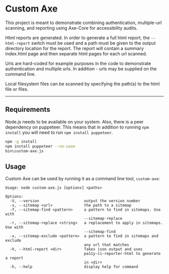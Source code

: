# Custom Axe

This project is meant to demonstrate combining authentication,
multiple-url scanning, and reporting using Axe-Core for accessibility
audits.

Html reports are generated. In order to generate a full html report,
the `--html-report` switch must be used and a path must be given to
the output directory location for the report. The report will contain
a summary index.html page and then separate html pages for each url
scanned.

Urls are hard-coded for example purposes in the code to demonstrate
authentication and multiple urls. In addition - urls may be supplied
on the command line. 

Local filesystem files can be scanned by specifying the path(s) to the
html file or files.

---

## Requirements

Node.js needs to be available on your system. Also, there is a peer
dependency on puppeteer. This means that in addition to running `npm
install` you will need to run `npm install puppeteer`.

```sh
npm -g install
npm install puppeteer --no-save
bin\custom-axe.js
```


## Usage

Custom Axe can be used by running it as a command line tool, `custom-axe`:

```
Usage: node custom-axe.js [options] <paths>

Options:
  -V, --version                    output the version number
  -s, --sitemap <url>              the path to a sitemap
  -f, --sitemap-find <pattern>     a pattern to find in sitemaps. Use with
                                   --sitemap-replace
  -r, --sitemap-replace <string>   a replacement to apply in sitemaps. Use with
                                   --sitemap-find
  -x, --sitemap-exclude <pattern>  a pattern to find in sitemaps and exclude
                                   any url that matches
  -h, --html-report <dir>          Takes json output and uses
                                   pa11y-ci-reporter-html to generate a report
                                   in <dir>
  -h, --help                       display help for command
```
